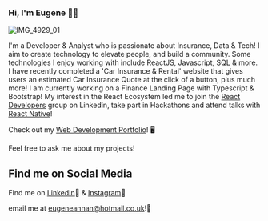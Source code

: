 ### Hi, I'm Eugene 👋🏾

![IMG_4929_01](https://github.com/EugeneKoba/EugeneKoba/assets/120111293/615946c7-a1b4-4b0e-a988-48ad8e63a344)

I'm a Developer & Analyst who is passionate about Insurance, Data & Tech! I aim to create technology to elevate people, and build a community. Some technologies I enjoy working with include ReactJS, Javascript, SQL & more. I have recently completed a 'Car Insurance & Rental' website that gives users an estimated Car Insurance Quote at the click of a button, plus much more! I am currently working on a Finance Landing Page with Typescript & Bootstrap! My interest in the React Ecosystem led me to join the [React Developers](https://www.linkedin.com/groups/6519652/) group on Linkedin, take part in Hackathons and attend talks with [React Native](https://reactnative.dev/)!

Check out my [Web Development Portfolio](https://eugenekoba.github.io/eugene_annan_portfolio/)! 🖥

Feel free to ask me about my projects!

## Find me on Social Media

Find me on [LinkedIn](https://www.linkedin.com/in/eugene-koba-annan-15b650183/)📱 & [Instagram](https://www.instagram.com/_koba_designs/)📸

email me at eugeneannan@hotmail.co.uk!📩

<!--
**EugeneKoba/EugeneKoba** is a ✨ _special_ ✨ repository because its `README.md` (this file) appears on your GitHub profile.

Here are some ideas to get you started:

- 🔭 I’m currently working on ...
- 🌱 I’m currently learning ...
- 👯 I’m looking to collaborate on ...
- 🤔 I’m looking for help with ...
- 💬 Ask me about ...
- 📫 How to reach me: ...
- 😄 Pronouns: ...
- ⚡ Fun fact: ...
-->
